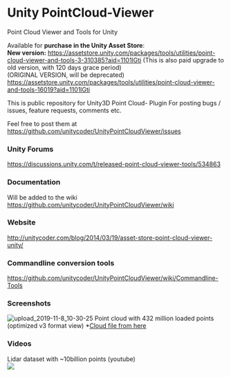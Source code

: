 # Unity PointCloud-Viewer
Point Cloud Viewer and Tools for Unity

Available for **purchase in the Unity Asset Store**:<br>
**New version:** https://assetstore.unity.com/packages/tools/utilities/point-cloud-viewer-and-tools-3-310385?aid=1101lGti (This is also paid upgrade to old version, with 120 days grace period)<br>
(ORIGINAL VERSION, will be deprecated) https://assetstore.unity.com/packages/tools/utilities/point-cloud-viewer-and-tools-16019?aid=1101lGti

This is public repository for Unity3D Point Cloud- Plugin
For posting bugs / issues, feature requests, comments etc.

Feel free to post them at https://github.com/unitycoder/UnityPointCloudViewer/issues

### Unity Forums

https://discussions.unity.com/t/released-point-cloud-viewer-tools/534863

### Documentation

Will be added to the wiki https://github.com/unitycoder/UnityPointCloudViewer/wiki

### Website

http://unitycoder.com/blog/2014/03/19/asset-store-point-cloud-viewer-unity/

### Commandline conversion tools

https://github.com/unitycoder/UnityPointCloudViewer/wiki/Commandline-Tools

### Screenshots

![upload_2019-11-8_10-30-25](https://user-images.githubusercontent.com/5438317/68996189-7ee54b80-089f-11ea-9135-4ebd58e78c74.png)
Point cloud with 432 million loaded points (optimized v3 format view) *[Cloud file from here](http://pointcloudwarehouse.com/details.html?pointCloudId=565378543598d06a64219aa6)

### Videos
Lidar dataset with ~10billion points (youtube)<br>
[![](http://img.youtube.com/vi/EyM5ttLaJkQ/0.jpg)](http://www.youtube.com/watch?v=EyM5ttLaJkQ "")
